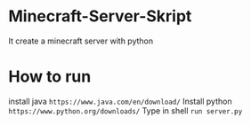# Minecraft-Server-Skript
It create a minecraft server with python
# How to run
install java ```https://www.java.com/en/download/```
Install python ```https://www.python.org/downloads/```
Type in shell ```run server.py```
